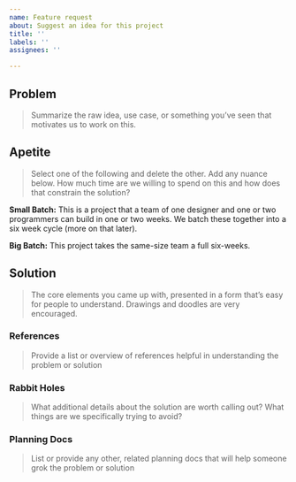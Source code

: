 ```yaml
---
name: Feature request
about: Suggest an idea for this project
title: ''
labels: ''
assignees: ''

---
```


## Problem
> Summarize the raw idea, use case, or something you’ve seen that motivates us to work on this.

## Apetite
> Select one of the following and delete the other. Add any nuance below. How much time are we willing to spend on this and how does that constrain the solution?

**Small Batch:** This is a project that a team of one designer and one or two programmers can build in one or two weeks. We batch these together into a six week cycle (more on that later).

**Big Batch:** This project takes the same-size team a full six-weeks.

## Solution
> The core elements you came up with, presented in a form that’s easy for people to understand. Drawings and doodles are very encouraged.

### References
> Provide a list or overview of references helpful in understanding the problem or solution


### Rabbit Holes
> What additional details about the solution are worth calling out? What things are we specifically trying to avoid?


### Planning Docs
> List or provide any other, related planning docs that will help someone grok the problem or solution
